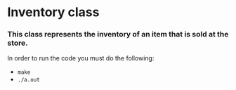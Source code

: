 # Inventory class

### This class represents the inventory of an item that is sold at the store.

In order to run the code you must do the following:
 * `make`
 * `./a.out`

